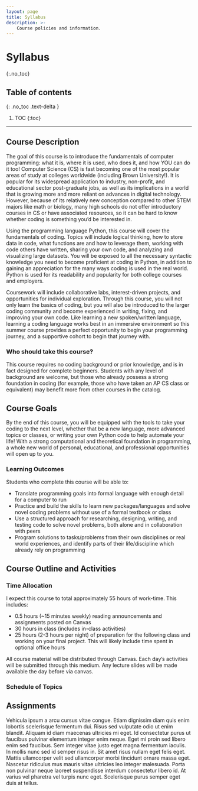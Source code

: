 ```yaml
---
layout: page
title: Syllabus
description: >-
    Course policies and information.
---
```


# Syllabus
{:.no_toc}

## Table of contents
{: .no_toc .text-delta }

1. TOC
{:toc}

---

## Course Description

The goal of this course is to introduce the fundamentals of computer programming: what it is, where it is used, who does it, and how YOU can do it too! Computer Science (CS) is fast becoming one of the most popular areas of study at colleges worldwide (including Brown University!). It is popular for its widespread application to industry, non-profit, and educational sector post-graduate jobs, as well as its implications in a world that is growing more and more reliant on advances in digital technology. However, because of its relatively new conception compared to other STEM majors like math or biology, many high schools do not offer introductory courses in CS or have associated resources, so it can be hard to know whether coding is something you’d be interested in.

Using the programming language Python, this course will cover the fundamentals of coding. Topics will include logical thinking, how to store data in code, what functions are and how to leverage them, working with code others have written, sharing your own code, and analyzing and visualizing large datasets. You will be exposed to all the necessary syntactic knowledge you need to become proficient at coding in Python, in addition to gaining an appreciation for the many ways coding is used in the real world. Python is used for its readability and popularity for both college courses and employers.

Coursework will include collaborative labs, interest-driven projects, and opportunities for individual exploration. Through this course, you will not only learn the basics of coding, but you will also be introduced to the larger coding community and become experienced in writing, fixing, and improving your own code. Like learning a new spoken/written language, learning a coding language works best in an immersive environment so this summer course provides a perfect opportunity to begin your programming journey, and a supportive cohort to begin that journey with.

### Who should take this course?
This course requires no coding background or prior knowledge, and is in fact designed for complete beginners. Students with any level of background are welcome, but those who already possess a strong foundation in coding (for example, those who have taken an AP CS class or equivalent) may benefit more from other courses in the catalog.


## Course Goals

By the end of this course, you will be equipped with the tools to take your coding to the next level, whether that be a new language, more advanced topics or classes, or writing your own Python code to help automate your life! With a strong computational and theoretical foundation in programming, a whole new world of personal, educational, and professional opportunities will open up to you.

### Learning Outcomes
Students who complete this course will be able to:
- Translate programming goals into formal language with enough detail for a computer to run
- Practice and build the skills to learn new packages/languages and solve novel coding problems without use of a formal textbook or class
- Use a structured approach for researching, designing, writing, and testing code to solve novel problems, both alone and in collaboration with peers
- Program solutions to tasks/problems from their own disciplines or real world experiences, and identify parts of their life/discipline which already rely on programming


## Course Outline and Activities
### Time Allocation
I expect this course to total approximately 55 hours of work-time. This includes:
- 0.5 hours (~15 minutes weekly) reading announcements and assignments posted on Canvas
- 30 hours in class (includes in-class activities) 
- 25 hours (2-3 hours per night) of preparation for the following class and working on your final project. This will likely include time spent in optional office hours

All course material will be distributed through Canvas. Each day’s activities will be submitted through this medium. Any lecture slides will be made available the day before via canvas. 
### Schedule of Topics


## Assignments

Vehicula ipsum a arcu cursus vitae congue. Etiam dignissim diam quis enim lobortis scelerisque fermentum dui. Risus sed vulputate odio ut enim blandit. Aliquam id diam maecenas ultricies mi eget. Id consectetur purus ut faucibus pulvinar elementum integer enim neque. Eget mi proin sed libero enim sed faucibus. Sem integer vitae justo eget magna fermentum iaculis. In mollis nunc sed id semper risus in. Sit amet risus nullam eget felis eget. Mattis ullamcorper velit sed ullamcorper morbi tincidunt ornare massa eget. Nascetur ridiculus mus mauris vitae ultricies leo integer malesuada. Porta non pulvinar neque laoreet suspendisse interdum consectetur libero id. At varius vel pharetra vel turpis nunc eget. Scelerisque purus semper eget duis at tellus.
